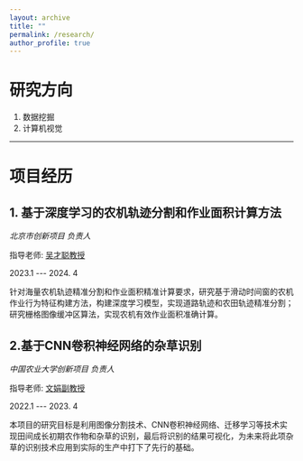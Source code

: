 ```yaml
---
layout: archive
title: ""
permalink: /research/
author_profile: true
---
```



# 研究方向

1. 数据挖掘
2. 计算机视觉

---

# 项目经历

## 1. 基于深度学习的农机轨迹分割和作业面积计算方法

*北京市创新项目  负责人*

指导老师: [吴才聪教授](https://faculty.cau.edu.cn/xxdqxy/wcc/list.htm)

 2023.1 --- 2024. 4

针对海量农机轨迹精准分割和作业面积精准计算要求，研究基于滑动时间窗的农机作业行为特征构建方法，构建深度学习模型，实现道路轨迹和农田轨迹精准分割；研究栅格图像缓冲区算法，实现农机有效作业面积准确计算。

## 2.基于CNN卷积神经网络的杂草识别

*中国农业大学创新项目  负责人*

指导老师: [文娟副教授](https://faculty.cau.edu.cn/xxdqxy/wj/list.htm)

 2022.1 --- 2023. 4

本项目的研究目标是利用图像分割技术、CNN卷积神经网络、迁移学习等技术实现田间成长初期农作物和杂草的识别，最后将识别的结果可视化，为未来将此项杂草的识别技术应用到实际的生产中打下了先行的基础。

